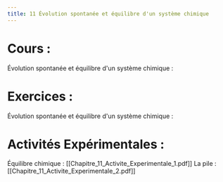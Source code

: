```yaml
---
title: 11 Évolution spontanée et équilibre d'un système chimique
---
```

# Cours :
Évolution spontanée et équilibre d'un système chimique : 

# Exercices :
Évolution spontanée et équilibre d'un système chimique :

# Activités Expérimentales :
Équilibre chimique : [[Chapitre_11_Activite_Experimentale_1.pdf]]
La pile : [[Chapitre_11_Activite_Experimentale_2.pdf]]
